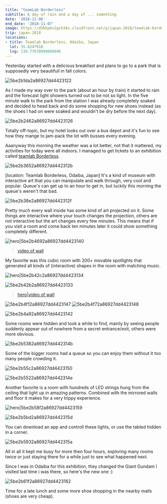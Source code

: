 ```yaml
---
title: "teamLab Borderless"
subtitle: A day of rain and a day of ... something
date: '2018-11-06'
end_date: '2018-11-07'
image: https://d3khpbv2gxh34v.cloudfront.net/p/japan-2018/teamlab-borderless/5be2b5df2a86927dd4423160.jpg
trip: japan-2018
locations:
- title: Teamlab Borderless, Odaiba, Japan
  lat: 35.6247918
  lng: 139.77670999999998
---
```


Yesterday started with a delicious breakfast and plans to go to a park that is supposedly very beautifull in fall colors.

![5be2b1da2a86927dd4423122](https://d3khpbv2gxh34v.cloudfront.net/p/japan-2018/teamlab-borderless/5be2b1e32a86927dd4423124.jpg "1.777")

As I made my way over to the park (about an hour by train) it started to rain and the forecast light showers turned out to be not so light. In the five minute walk to the park from the station I was already completely soaked and decided to head back and do some shopping for new shoes instead (as the shoes I had on were soaked and wouldn't be dry before the next day).

![5be2b2462a86927dd4423126](https://d3khpbv2gxh34v.cloudfront.net/p/japan-2018/teamlab-borderless/5be2b24f2a86927dd4423128.jpg "1.5")

Totally off-topic, but my hotel looks out over a bus depot and it's fun to see how they mange to jam-pack the lot with busses every evening.

Aaanyway this morning the weather was a lot better, not that it mattered, my activities for today were all indoors. I managed to get tickets to an exhibition called [teamlab Borderless](https://borderless.teamlab.art/).

![5be2b3652a86927dd442312b](https://d3khpbv2gxh34v.cloudfront.net/p/japan-2018/teamlab-borderless/5be2b36b2a86927dd442312c.jpg "1.5")

[location: Teamlab Borderless, Odaiba, Japan]
It's a kind of museum with interactive art that you can manipulate and walk through, very cool and popular. Queue's can get up to an hour to get in, but luckily this morning the queue's weren't that bad.

![5be2b38e2a86927dd442312f](https://d3khpbv2gxh34v.cloudfront.net/p/japan-2018/teamlab-borderless/5be2b3a32a86927dd4423131.jpg "1.646")

Pretty much every wall inside has some kind of art projected on it. Some things are interactive where your touch changes the projection, others are not interactive but the art changes every few minutes. This means that if you visit a room and come back ten minutes later it could show something completely different.

![hero|5be2b4692a86927dd4423140](https://d3khpbv2gxh34v.cloudfront.net/p/japan-2018/teamlab-borderless/5be2b4692a86927dd4423140.jpg "1.5")

>[video of wall](https://d3khpbv2gxh34v.cloudfront.net/v/japan-2018/teamlab-borderless/wall.mp4)

My favorite was this cubic room with 200+ movable spotlights that generated all kinds of (interactive) shapes in the room with matching music.

![hero|5be2b42c2a86927dd4423134](https://d3khpbv2gxh34v.cloudfront.net/p/japan-2018/teamlab-borderless/5be2b42c2a86927dd4423134.jpg "1.643")

![5be2b42b2a86927dd4423133](https://d3khpbv2gxh34v.cloudfront.net/p/japan-2018/teamlab-borderless/5be2b4402a86927dd4423138.jpg "1.5")

>[hero|video of wall](https://d3khpbv2gxh34v.cloudfront.net/v/japan-2018/teamlab-borderless/lights.mp4 "1.78")

![5be2b4f12a86927dd4423147](https://d3khpbv2gxh34v.cloudfront.net/p/japan-2018/teamlab-borderless/5be2b5062a86927dd4423149.jpg "1.5")
![5be2b4f72a86927dd4423148](https://d3khpbv2gxh34v.cloudfront.net/p/japan-2018/teamlab-borderless/5be2b5092a86927dd442314a.jpg "0.667")

![5be2b4a92a86927dd4423142](https://d3khpbv2gxh34v.cloudfront.net/p/japan-2018/teamlab-borderless/5be2b4d92a86927dd4423144.jpg "1.5")


Some rooms were hidden and took a while to find, mainly by seeing people suddenly appear out of nowhere from a secret entrance/exit, others were more obvious.

![5be2b5382a86927dd442314b](https://d3khpbv2gxh34v.cloudfront.net/p/japan-2018/teamlab-borderless/5be2b5652a86927dd4423151.jpg "1.762")

Some of the bigger rooms had a queue so you can enjoy them without it too many people crowding it.

![5be2b55c2a86927dd4423150](https://d3khpbv2gxh34v.cloudfront.net/p/japan-2018/teamlab-borderless/5be2b56b2a86927dd4423153.jpg "1.5")

![5be2b5522a86927dd442314e](https://d3khpbv2gxh34v.cloudfront.net/p/japan-2018/teamlab-borderless/5be2b5682a86927dd4423152.jpg "1.5")

Another favorite is a room with hundreds of LED strings hung from the ceiling that light up in amazing patterns. Combined with the mirrored walls and floor it makes for a very trippy experience.

![hero|5be2b58f2a86927dd4423159](https://d3khpbv2gxh34v.cloudfront.net/p/japan-2018/teamlab-borderless/5be2b58f2a86927dd4423159.jpg "1.5")

![5be2b5bd2a86927dd442315d](https://d3khpbv2gxh34v.cloudfront.net/p/japan-2018/teamlab-borderless/5be2b5d72a86927dd442315e.jpg "1.5")

You can download an app and controll these lights, or use the tabled hidden in a corner.

![5be2b5932a86927dd442315a](https://d3khpbv2gxh34v.cloudfront.net/p/japan-2018/teamlab-borderless/5be2b59b2a86927dd442315c.jpg "1.153")

All in all it kept me busy for more then four hours, exploring many rooms twice or just staying there for a while just to see what happened next.

Since I was in Odaiba for this exhibition, they changed the Giant Gundam I visited last time i was there, so here's the new one :)

![5be2b61f2a86927dd4423162](https://d3khpbv2gxh34v.cloudfront.net/p/japan-2018/teamlab-borderless/5be2b6322a86927dd4423166.jpg "1.5")

Time for a late lunch and some more shoe shopping in the nearby malls (shoes are very cheap).
